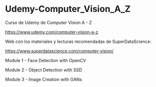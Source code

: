# Udemy-Computer_Vision_A_Z
Curso de Udemy de Computer Vision A - Z

https://www.udemy.com/computer-vision-a-z

Web con los materiales y lecturas recomendadas de SuperDataScience:

https://www.superdatascience.com/computer-vision/

Module 1 - Face Detection with OpenCV

Module 2 - Object Detection with SSD

Module 3 - Image Creation with GANs
